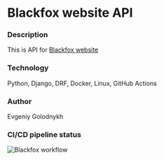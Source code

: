 # Blackfox website API

### Description
This is API for [Blackfox website](https://fayustovna.github.io/progress)

### Technology
Python, Django, DRF, Docker, Linux, GitHub Actions

### Author
Evgeniy Golodnykh

### CI/CD pipeline status
![Blackfox workflow](https://github.com/Evgeniy-Golodnykh/blackfox_backend/actions/workflows/blackfox_workflow.yml/badge.svg)

